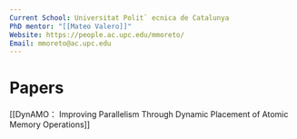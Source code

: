 ```yaml
---
Current School: Universitat Polit` ecnica de Catalunya
PhD mentor: "[[Mateo Valero]]"
Website: https://people.ac.upc.edu/mmoreto/
Email: mmoreto@ac.upc.edu
---
```

# Papers
[[DynAMO： Improving Parallelism Through Dynamic Placement of Atomic Memory Operations]]